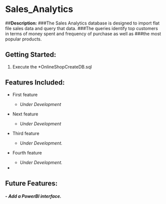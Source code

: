 # Sales_Analytics

##**Description:**
###The Sales Analytics database is designed to import flat file sales data and query that data.
###The queries identify top customers in terms of money spent and frequency of purchase as well as
###the most popular products. 

## **Getting Started:**

1. Execute the *OnlineShopCreateDB.sql


## **Features Included:**

* First feature 
	- *Under Development* 

* Next feature
	- *Under Development*

* Third feature
	- *Under Development.*

* Fourth feature
	- *Under Development.*

* 
## **Future Features:**

#### - *Add a PowerBI interface.*

